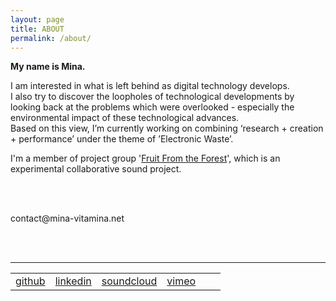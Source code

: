 ```yaml
---
layout: page
title: ABOUT
permalink: /about/
---
```


<p><b>
My name is Mina.</b></p>
<p>
I am interested in what is left behind as digital technology develops.<br/> I also try to discover the loopholes of technological developments by looking back at the problems which were overlooked - especially the environmental impact of these technological advances. <br/>Based on this view, I’m currently working on combining ‘research + creation + performance’ under the theme of ’Electronic Waste’.
</p>

<p>
I'm a member of project group '<a href="https://fruitfromtheforest.com/" target="blank">Fruit From the Forest</a>', which is an experimental collaborative sound project.</p>

<br/><br/>

<!-- <address>
  <a href="mailto:lucid2713@gmail.com"><span class="icon email"></span>contact me</a>
</address> -->

<div id="email">contact@mina-vitamina.net</div>

<br/><br/>
<hr>
<table id="other_links">
<tr>
<td><a href="http://github.com/lucid2713" target="blank"><span class="icon github"></span>github</a></td>
<td><a href="https://www.linkedin.com/in/mina-kim-66b849156/" target="blank"><span class="icon linkedin"></span>linkedin</a></td>
<td><a href="https://soundcloud.com/mina-vitamina" target="blank"><span class="icon soundcloud"></span>soundcloud</a></td>
<td><a href="https://vimeo.com/vitamina" target="blank"><span class="icon vimeo"></span>vimeo</a></td>
<td><a href="https://www.facebook.com/mina.kim.vitamina" target="blank"><span class="icon facebook"></span></a></td>
<td><address><a href="mailto:lucid2713@gmail.com"><span class="icon email"></span></a></address></td>
</tr>
</table>
